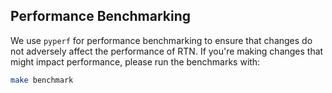 ## Performance Benchmarking

We use `pyperf` for performance benchmarking to ensure that changes do not adversely affect the performance of RTN. If you're making changes that might impact performance, please run the benchmarks with:

```bash
make benchmark
